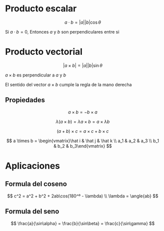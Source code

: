 # Producto escalar

$$
a \cdot b = |a||b| \cos \theta
$$

Si $a \cdot b = 0$, Entonces $a$ y $b$ son perpendiculares entre si

# Producto vectorial

$$
|a\times b| = |a||b|\sin\theta
$$

$a \times b$ es perpendicular a $a$ y $b$

El sentido del vector $a \times b$ cumple la regla de la mano derecha

## Propiedades

$$
a \times b = -b \times a
$$

$$
\lambda(a \times b) =\lambda a \times b = a \times \lambda b
$$

$$
(a + b)\times c = a \times c + b \times c
$$

$$
a \times b = \begin{vmatrix}\hat i & \hat j & \hat k \\ a_1 & a_2 & a_3 \\ b_1 & b_2 & b_3\end{vmatrix}
$$

# Aplicaciones

## Formula del coseno

$$
c^2 = a^2 + b^2 + 2ab\cos(180^º - \lambda) \\ \lambda = \angle{ab}
$$

## Formula del seno

$$
\frac{a}{\sin\alpha} = \frac{b}{\sin\beta} = \frac{c}{\sin\gamma}
$$